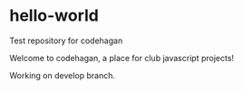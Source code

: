 # hello-world

Test repository for codehagan

Welcome to codehagan, a place for club javascript projects!

Working on develop branch.